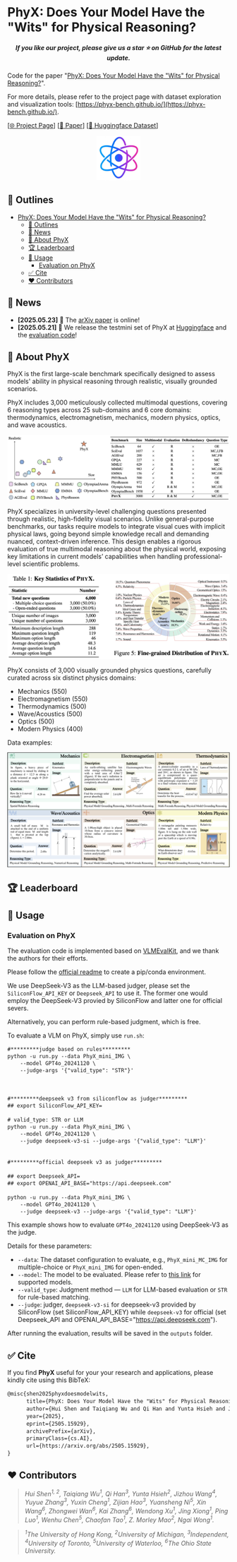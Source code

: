 # PhyX: Does Your Model Have the "Wits" for Physical Reasoning?
<h5 align="center"> If you like our project, please give us a star ⭐ on GitHub for the latest update.</h5>

Code for the paper "[PhyX: Does Your Model Have the "Wits" for Physical Reasoning?](https://huggingface.co/datasets/Cloudriver/PhyX)".

For more details, please refer to the project page with dataset exploration and visualization tools: [https://phyx-bench.github.io/](https://phyx-bench.github.io/).

[[🌐 Project Page](https://phyx-bench.github.io/)] [[📖 Paper](https://arxiv.org/abs/2505.15929)] [[🤗 Huggingface Dataset](https://huggingface.co/datasets/Cloudriver/PhyX)]

<p align="center">
    <img src="assets/PhyX_Logo.png" width="20%"> <br>
</p>

## 📖 Outlines
- [PhyX: Does Your Model Have the "Wits" for Physical Reasoning?](#phyx-does-your-model-have-the-wits-for-physical-reasoning)
  - [📖 Outlines](#-outlines)
  - [🔔 News](#-news)
  - [📝 About PhyX](#-about-phyx)
  - [🏆 Leaderboard](#-leaderboard)
  - [🔮 Usage](#-usage)
    - [Evaluation on PhyX](#evaluation-on-phyx)
  - [✅ Cite](#-cite)
  - [❤️ Contributors](#️-contributors)

## 🔔 News
- **[2025.05.23]** 🚀 The [arXiv paper](https://arxiv.org/abs/2505.15929) is online!
- **[2025.05.21]** 🚀 We release the testmini set of PhyX at [Huggingface](https://huggingface.co/datasets/Cloudriver/PhyX) and the [evaluation code](https://github.com/NastyMarcus/PhyX)!


## 📝 About PhyX

PhyX is the first large-scale benchmark specifically designed to assess models' ability in physical reasoning through realistic, visually grounded scenarios.

PhyX includes 3,000 meticulously collected multimodal questions, covering 6 reasoning types across 25 sub-domains and 6 core domains: thermodynamics, electromagnetism, mechanics, modern physics, optics, and wave acoustics.

![Sample](assets/data_stat.png)

PhyX specializes in university-level challenging questions presented through realistic, high-fidelity visual scenarios. Unlike general-purpose benchmarks, our tasks require models to integrate visual cues with implicit physical laws, going beyond simple knowledge recall and demanding nuanced, context-driven inference. This design enables a rigorous evaluation of true multimodal reasoning about the physical world, exposing key limitations in current models’ capabilities when handling professional-level scientific problems.

![Sample](assets/data_dis.png)

PhyX consists of 3,000 visually grounded physics questions, carefully curated across six distinct physics domains:
- Mechanics (550)
- Electromagnetism (550)
- Thermodynamics (500)
- Wave/Acoustics (500)
- Optics (500)
- Modern Physics (400)

Data examples:

![Sample](assets/data_sample.png)

## 🏆 Leaderboard


## 🔮 Usage

### Evaluation on PhyX

The evaluation code is implemented based on [VLMEvalKit](https://github.com/open-compass/VLMEvalKit), and we thank the authors for their efforts.

Please follow the [official readme](README_vlmeval.md) to create a pip/conda environment.

We use DeepSeek-V3 as the LLM-based judger, please set the `SiliconFlow_API_KEY` or `Deepseek_API` to use it.
The former one would employ the DeepSeek-V3 provied by SiliconFlow and latter one for official severs.

Alternatively, you can perform rule-based judgment, which is free.

To evaluate a VLM on PhyX, simply use `run.sh`:


```
#*********judge based on rules*********
python -u run.py --data PhyX_mini_IMG \
    --model GPT4o_20241120 \
    --judge-args '{"valid_type": "STR"}'



#*********deepseek v3 from siliconflow as judger*********
## export SiliconFlow_API_KEY=

# valid_type: STR or LLM
python -u run.py --data PhyX_mini_IMG \
    --model GPT4o_20241120 \
    --judge deepseek-v3-si --judge-args '{"valid_type": "LLM"}'


#*********official deepseek v3 as judger*********

## export Deepseek_API=
## export OPENAI_API_BASE="https://api.deepseek.com"

python -u run.py --data PhyX_mini_IMG \
    --model GPT4o_20241120 \
    --judge deepseek-v3 --judge-args '{"valid_type": "LLM"}'

```

This example shows how to evaluate `GPT4o_20241120` using DeepSeek-V3 as the judge.

Details for these parameters:

- `--data`: The dataset configuration to evaluate, e.g., `PhyX_mini_MC_IMG` for multiple-choice or `PhyX_mini_IMG` for open-ended.
- `--model`: The model to be evaluated. Please refer to [this link](https://aicarrier.feishu.cn/wiki/Qp7wwSzQ9iK1Y6kNUJVcr6zTnPe?table=tblsdEpLieDoCxtb ) for supported models.
- `--valid_type`: Judgment method — `LLM` for LLM-based evaluation or `STR` for rule-based matching.
- `--judge`: judger,  `deepseek-v3-si` for deepseek-v3 provided by SiliconFlow (set SiliconFlow_API_KEY) while `deepseek-v3` for official (set Deepseek_API and OPENAI_API_BASE="https://api.deepseek.com").

After running the evaluation, results will be saved in the `outputs` folder.


## ✅ Cite
If you find **PhyX** useful for your your research and applications, please kindly cite using this BibTeX:

```latex
@misc{shen2025phyxdoesmodelwits,
      title={PhyX: Does Your Model Have the "Wits" for Physical Reasoning?}, 
      author={Hui Shen and Taiqiang Wu and Qi Han and Yunta Hsieh and Jizhou Wang and Yuyue Zhang and Yuxin Cheng and Zijian Hao and Yuansheng Ni and Xin Wang and Zhongwei Wan and Kai Zhang and Wendong Xu and Jing Xiong and Ping Luo and Wenhu Chen and Chaofan Tao and Zhuoqing Mao and Ngai Wong},
      year={2025},
      eprint={2505.15929},
      archivePrefix={arXiv},
      primaryClass={cs.AI},
      url={https://arxiv.org/abs/2505.15929}, 
}
```

## ❤️ Contributors
> *Hui Shen<sup>1, 2</sup>, Taiqiang Wu<sup>1</sup>, Qi Han<sup>3</sup>, Yunta Hsieh<sup>2</sup>, Jizhou Wang<sup>4</sup>, Yuyue Zhang<sup>3</sup>, Yuxin Cheng<sup>1</sup>, Zijian Hao<sup>3</sup>, Yuansheng Ni<sup>5</sup>, Xin Wang<sup>6</sup>, Zhongwei Wan<sup>6</sup>, Kai Zhang<sup>6</sup>, Wendong Xu<sup>1</sup>, Jing Xiong<sup>1</sup>, Ping Luo<sup>1</sup>, Wenhu Chen<sup>5</sup>, Chaofan Tao<sup>1</sup>, Z. Morley Mao<sup>2</sup>, Ngai Wong<sup>1</sup>.*

> *<sup>1</sup>The University of Hong Kong, <sup>2</sup>University of Michigan, <sup>3</sup>Independent, <sup>4</sup>University of Toronto, <sup>5</sup>University of Waterloo, <sup>6</sup>The Ohio State University.*